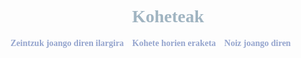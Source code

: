 <!DOCTYPE html>
<html>
<head>
    <meta charset='utf-8'>
    <meta http-equiv='X-UA-Compatible' content='IE=edge'>
    <title>Koheteak</title>
    <style>
        body { font-family: 'Times New Roman', Times, serif, sans-serif; color: #141212dd}
        h1 { text-align: center; color: #13456666; }
        h2 { font-size:20px; color: #167}
        nav a { margin-right:10px;font-weight:bold; text-decoration:none; color:#15379472}
    </style>
    <meta name='viewport' content='width=device-width, initial-scale=1'>
    <link rel='stylesheet' type='text/css' media='screen' href='main.css'>
    <script src='main.js'></script>
</head>
<body>
    <h1>Koheteak</h1>
    <nav>
        <a href="rockets 1.html">Zeintzuk joango diren ilargira</a>
        <a href="rockets 2.html">Kohete horien eraketa</a>
        <a href="rockets 3.html">Noiz joango diren</a>
    </nav>
</body>
